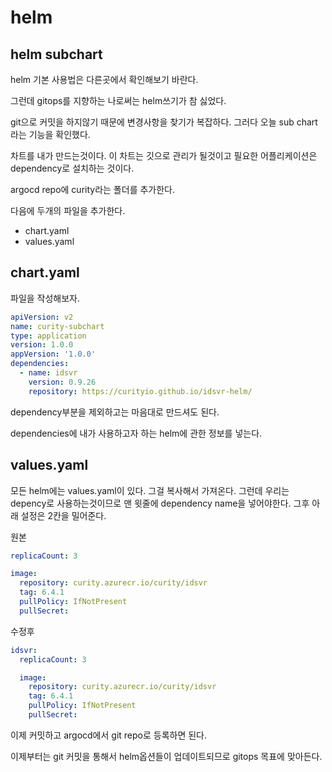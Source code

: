 # helm

## helm subchart

helm 기본 사용법은 다른곳에서 확인해보기 바란다.

그런데 gitops를 지향하는 나로써는 helm쓰기가 참 싫었다.

git으로 커밋을 하지않기 때문에 변경사항을 찾기가 복잡하다. 그러다 오늘 sub chart라는 기능을 확인했다.

차트를 내가 만드는것이다. 이 차트는 깃으로 관리가 될것이고 필요한 어플리케이션은 dependency로 설치하는 것이다.

argocd repo에 curity라는 폴더를 추가한다.

다음에 두개의 파일을 추가한다.

- chart.yaml
- values.yaml

## chart.yaml

파일을 작성해보자.

```yaml
apiVersion: v2
name: curity-subchart
type: application
version: 1.0.0
appVersion: '1.0.0'
dependencies:
  - name: idsvr
    version: 0.9.26
    repository: https://curityio.github.io/idsvr-helm/
```

dependency부분을 제외하고는 마음대로 만드셔도 된다.

dependencies에 내가 사용하고자 하는 helm에 관한 정보를 넣는다.

## values.yaml

모든 helm에는 values.yaml이 있다. 그걸 복사해서 가져온다. 그런데 우리는 depency로 사용하는것이므로 맨 윗줄에 dependency name을 넣어야한다. 그후 아래 설정은 2칸을 밀어준다.

원본

```yaml
replicaCount: 3

image:
  repository: curity.azurecr.io/curity/idsvr
  tag: 6.4.1
  pullPolicy: IfNotPresent
  pullSecret:
```

수정후

```yaml
idsvr:
  replicaCount: 3

  image:
    repository: curity.azurecr.io/curity/idsvr
    tag: 6.4.1
    pullPolicy: IfNotPresent
    pullSecret:
```

이제 커밋하고 argocd에서 git repo로 등록하면 된다.

이제부터는 git 커밋을 통해서 helm옵션들이 업데이트되므로 gitops 목표에 맞아든다.
